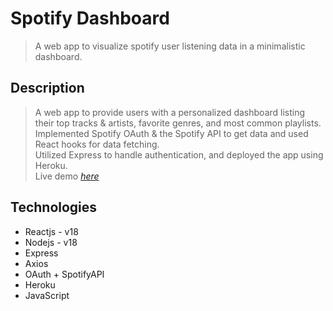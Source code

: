 # Spotify Dashboard
> A web app to visualize spotify user listening data in a minimalistic dashboard.


## Description
> A web app to provide users with a personalized dashboard listing their top tracks & artists, favorite genres, and most common playlists.\
> Implemented Spotify OAuth & the Spotify API to get data and used React hooks for data fetching.\
> Utilized Express to handle authentication, and deployed the app using Heroku.\
> Live demo [_here_](https://spotify-stats.herokuapp.com/)


## Technologies
- Reactjs - v18
- Nodejs - v18
- Express
- Axios
- OAuth + SpotifyAPI
- Heroku
- JavaScript


